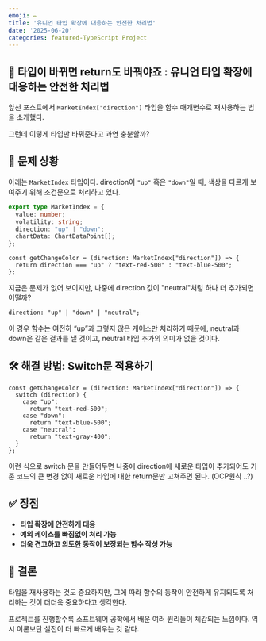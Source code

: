 ```yaml
---
emoji: ✏️
title: '유니언 타입 확장에 대응하는 안전한 처리법'
date: '2025-06-20'
categories: featured-TypeScript Project
---
```

## 🔁 타입이 바뀌면 return도 바꿔야죠 : 유니언 타입 확장에 대응하는 안전한 처리법

앞선 포스트에서 `MarketIndex["direction"]` 타입을 함수 매개변수로 재사용하는 법을 소개했다.

그런데 이렇게 타입만 바꿔준다고 과연 충분할까?

## 🧩 문제 상황

아래는 `MarketIndex` 타입이다. direction이 `"up"` 혹은 `"down"`일 때, 색상을 다르게 보여주기 위해 조건문으로 처리하고 있다.

```ts
export type MarketIndex = {
  value: number;
  volatility: string;
  direction: "up" | "down";
  chartData: ChartDataPoint[];
};
```

```tsx
const getChangeColor = (direction: MarketIndex["direction"]) => {
  return direction === "up" ? "text-red-500" : "text-blue-500";
};
```

지금은 문제가 없어 보이지만, 나중에 direction 값이 "neutral"처럼 하나 더 추가되면 어떨까?

```tsx
direction: "up" | "down" | "neutral";
```

이 경우 함수는 여전히 “up”과 그렇지 않은 케이스만 처리하기 때문에, neutral과 down은 같은 결과를 낼 것이고, neutral 타입 추가의 의미가 없을 것이다.

## 🛠️ 해결 방법: Switch문 적용하기
```tsx
const getChangeColor = (direction: MarketIndex["direction"]) => {
  switch (direction) {
    case "up":
      return "text-red-500";
    case "down":
      return "text-blue-500";
    case "neutral":
      return "text-gray-400";
  }
};
```

이런 식으로 switch 문을 만들어두면 나중에 direction에 새로운 타입이 추가되어도 기존 코드의 큰 변경 없이 새로운 타입에 대한 return문만 고쳐주면 된다. (OCP원칙 ..?)

## ✅ 장점

- **타입 확장에 안전하게 대응**
- **예외 케이스를 빠짐없이 처리 가능**
- **더욱 견고하고 의도한 동작이 보장되는 함수 작성 가능**

## 🚀 결론

타입을 재사용하는 것도 중요하지만, 그에 따라 함수의 동작이 안전하게 유지되도록 처리하는 것이 더더욱 중요하다고 생각한다.

프로젝트를 진행할수록 소프트웨어 공학에서 배운 여러 원리들이 체감되는 느낌이다. 역시 이론보단 실전이 더 빠르게 배우는 것 같다.

```toc
```